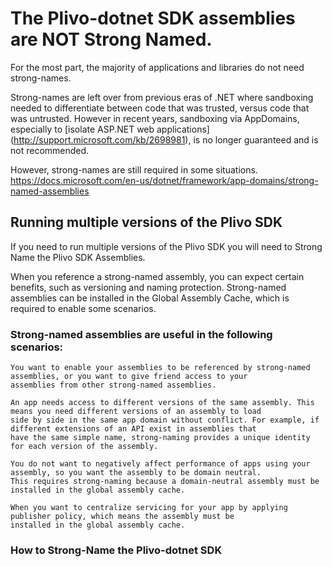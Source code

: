 # The Plivo-dotnet SDK assemblies are NOT Strong Named.

For the most part, the majority of applications and libraries do not need strong-names. 

Strong-names are left over from previous eras of .NET where sandboxing needed to differentiate between code that was trusted, 
versus code that was untrusted. However in recent years, sandboxing via AppDomains, especially to [isolate ASP.NET web applications] 
(http://support.microsoft.com/kb/2698981), is no longer guaranteed and is not recommended.

However, strong-names are still required in some situations.
https://docs.microsoft.com/en-us/dotnet/framework/app-domains/strong-named-assemblies

## Running multiple versions of the Plivo SDK

If you need to run multiple versions of the Plivo SDK you will need to Strong Name the Plivo SDK Assemblies.

When you reference a strong-named assembly, you can expect certain benefits, such as versioning and naming protection. 
Strong-named assemblies can be installed in the Global Assembly Cache, which is required to enable some scenarios.

### Strong-named assemblies are useful in the following scenarios:

    You want to enable your assemblies to be referenced by strong-named assemblies, or you want to give friend access to your 
    assemblies from other strong-named assemblies.

    An app needs access to different versions of the same assembly. This means you need different versions of an assembly to load 
    side by side in the same app domain without conflict. For example, if different extensions of an API exist in assemblies that 
    have the same simple name, strong-naming provides a unique identity for each version of the assembly.

    You do not want to negatively affect performance of apps using your assembly, so you want the assembly to be domain neutral. 
    This requires strong-naming because a domain-neutral assembly must be installed in the global assembly cache.

    When you want to centralize servicing for your app by applying publisher policy, which means the assembly must be 
    installed in the global assembly cache.

### How to Strong-Name the Plivo-dotnet SDK


